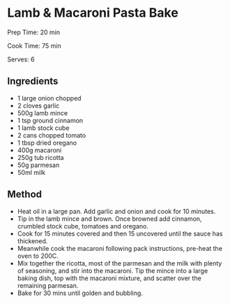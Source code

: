 # Lamb \& Macaroni Pasta Bake

Prep Time: 20 min

Cook Time: 75 min

Serves: 6

## Ingredients

- 1 large onion chopped
- 2 cloves garlic
- 500g lamb mince
- 1 tsp ground cinnamon
- 1 lamb stock cube
- 2 cans chopped tomato
- 1 tbsp dried oregano
- 400g macaroni
- 250g tub ricotta
- 50g parmesan
- 50ml milk

## Method

- Heat oil in a large pan. Add garlic and onion and cook for 10 minutes.
- Tip in the lamb mince and brown. Once browned add cinnamon, crumbled stock cube, tomatoes and oregano.
- Cook for 15 minutes covered and then 15 uncovered until the sauce has thickened.
- Meanwhile cook the macaroni following pack instructions, pre-heat the oven to 200C.
- Mix together the ricotta, most of the parmesan and the milk with plenty of seasoning, and stir into the macaroni. Tip the mince into a large baking dish, top with the macaroni mixture, and scatter over the remaining parmesan.
- Bake for 30 mins until golden and bubbling.
